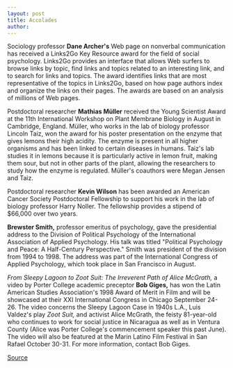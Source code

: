 ```yaml
---
layout: post
title: Accolades
author: 
---
```


Sociology professor **Dane Archer's** Web page on nonverbal communication has received a Links2Go Key Resource award for the field of social psychology. Links2Go provides an interface that allows Web surfers to browse links by topic, find links and topics related to an interesting link, and to search for links and topics. The award identifies links that are most representative of the topics in Links2Go, based on how page authors index and organize the links on their pages. The awards are based on an analysis of millions of Web pages.

Postdoctoral researcher **Mathias Müller** received the Young Scientist Award at the 11th International Workshop on Plant Membrane Biology in August in Cambridge, England. Müller, who works in the lab of biology professor Lincoln Taiz, won the award for his poster presentation on the enzyme that gives lemons their high acidity. The enzyme is present in all higher organisms and has been linked to certain diseases in humans. Taiz's lab studies it in lemons because it is particularly active in lemon fruit, making them sour, but not in other parts of the plant, allowing the researchers to study how the enzyme is regulated. Müller's coauthors were Megan Jensen and Taiz.

Postdoctoral researcher **Kevin Wilson** has been awarded an American Cancer Society Postdoctoral Fellowship to support his work in the lab of biology professor Harry Noller. The fellowship provides a stipend of $66,000 over two years.

**Brewster Smith,** professor emeritus of psychology, gave the presidential address to the Division of Political Psychology of the International Association of Applied Psychology. His talk was titled "Political Psychology and Peace: A Half-Century Perspective." Smith was president of the division from 1994 to 1998. The address was part of the International Congress of Applied Psychology, which took place in San Francisco in August.

_From Sleepy Lagoon to Zoot Suit: The Irreverent Path of Alice McGrath,_ a video by Porter College academic preceptor **Bob Giges,** has won the Latin American Studies Association's 1998 Award of Merit in Film and will be showcased at their XXI International Congress in Chicago September 24-26. The video concerns the Sleepy Lagoon Case in 1940s L.A., Luis Valdez's play _Zoot Suit,_ and activist Alice McGrath, the feisty 81-year-old who continues to work for social justice in Nicaragua as well as in Ventura County (Alice was Porter College's commencement speaker this past June). The video will also be featured at the Marin Latino Film Festival in San Rafael October 30-31. For more information, contact Bob Giges.

[Source](http://www1.ucsc.edu/oncampus/currents/98-99/09-07/accolades.htm "Permalink to Accolades: 09-07-98")
